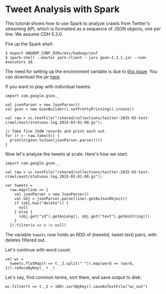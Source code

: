 # Tweet Analysis with Spark

This tutorial shows how to use Spark to analyze crawls from Twitter's streaming API, which is formatted as a sequence of JSON objects, one per line. We assume CDH 5.3.0.

Fire up the Spark shell:

```
$ export HADOOP_CONF_DIR=/etc/hadoop/conf
$ spark-shell --master yarn-client --jars gson-2.3.1.jar --num-executors 10
```

The need for setting up the environment variable is due to [this issue](https://issues.cloudera.org/browse/DISTRO-664). You can download the jar [here](http://search.maven.org/#artifactdetails%7Ccom.google.code.gson%7Cgson%7C2.3.1%7Cjar).

If you want to play with individual tweets:

```
import com.google.gson._

val jsonParser = new JsonParser()
val gson = new GsonBuilder().setPrettyPrinting().create()

val raw = sc.textFile("/shared/collections/twitter-2015-03-test-crawl/east/statuses.log.2015-03-01-00.gz");

// Take five JSON records and print each out.
for (r <- raw.take(5)) {
  println(gson.toJson(jsonParser.parse(r)))
}

```

Now let's analyze the tweets at scale. Here's how we start:

```
import com.google.gson._

val raw = sc.textFile("/shared/collections/twitter-2015-03-test-crawl/east/statuses.log.2015-03-01-00.gz");

var tweets =
  raw.map(line => {
    val jsonParser = new JsonParser()
    val obj = jsonParser.parse(line).getAsJsonObject()
    if (obj.has("delete")) {
      null
    } else {
      (obj.get("id").getAsLong(), obj.get("text").getAsString())
    }
  }).filter(x => x != null)
```

The variable `tweets` now holds an RDD of (tweetid, tweet text) pairs, with deletes filtered out.

Let's continue with word count:

```
val wc =
  tweets.flatMap(t => t._2.split(" ")).map(word => (word, 1)).reduceByKey(_ + _)
```

Let's say, find common terms, sort them, and save output to disk:

```
wc.filter(t => t._2 > 100).sortByKey().saveAsTextFile("wc_out")
```
